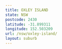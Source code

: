 ```yaml
---
title: OXLEY ISLAND
state: NSW
postcode: 2430
latitude: -31.899311
longitude: 152.503209
url: /nsw/oxley-island/
layout: suburb
---
```

